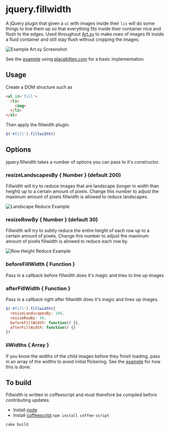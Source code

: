# jquery.fillwidth

A jQuery plugin that given a `ul` with images inside their `lis` will do some things to line them up
so that everything fits inside their container nice and flush to the edges. Used throughout [Art.sy](http://art.sy) to make rows of images fit inside a fluid container and still stay flush without cropping the images.

![Example Art.sy Screenshot](http://cl.ly/image/2r2m3Z310O2u/fill_width.jpg) 

See the [example](https://github.com/craigspaeth/jquery.fillwidth/blob/master/example/index.html) using [placekitten.com](http://placekitten.com/) for a basic implementation.

## Usage

Create a DOM structure such as

````html
<ul id='fill'>
  <li>
    <img>
  </li>
</ul>
````

Then apply the fillwidth plugin.

````javascript
$('#fill').fillwidth()
````

## Options

jquery.fillwidth takes a number of options you can pass to it's constructor.

### resizeLandscapesBy { Number } (default 200)

Fillwidth will try to reduce images that are landscape (longer in width than height) up to a certain amount of pixels. Change this number to adjust the maximum amount of pixels fillwidth is allowed to reduce landscapes.

![Landscape Reduce Example](http://cl.ly/image/061J3y1g2C2U/Image%202012.12.03%203:27:57%20PM.png)

### resizeRowBy { Number } (default 30)

Fillwidth will try to subtly reduce the entire height of each row up to a certain amount of pixels. Change this number to adjust the maximum amount of pixels fillwidth is allowed to reduce each row by.

![Row Height Reduce Example](http://cl.ly/image/2B3a2127330a/Image%202012.12.03%203:38:41%20PM.png)

### beforeFillWidth { Function }

Pass in a callback before fillwidth does it's magic and tries to line up images

### afterFillWidth { Function }

Pass in a callback right after fillwidth does it's magic and lines up images.

````javascript
$('#fill').fillwidth({
  resizeLandscapesBy: 100,
  resizeRowBy: 40,
  beforeFillWidth: function() {},
  afterFillWidth: function() {}
})
````

### liWidths { Array }

If you know the widths of the child images before they finish loading, pass in an array of the widths to avoid initial flickering. See the [example](https://github.com/craigspaeth/jquery.fillwidth/blob/master/example/index.html) for how this is done.

## To build

Fillwidth is written in coffeescript and must therefore be compiled before contributing updates.

* Install [node](https://github.com/joyent/node/wiki/Installation)
* Install [coffeescript](http://jashkenas.github.com/coffee-script/) `npm install coffee-script`

````
cake build
````
